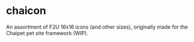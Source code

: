 # chaicon
An assortment of F2U 16x16 icons (and other sizes), originally made for the Chaipet pet site framework (WIP).
